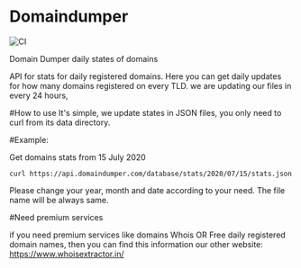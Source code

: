 # Domaindumper

![CI](https://github.com/rundocs/jekyll-rtd-theme/workflows/CI/badge.svg?branch=develop)

Domain Dumper daily states of domains

API for stats for daily registered domains. Here you can get daily updates for how many domains registered on every TLD. we are updating our files in every 24 hours,

#How to use
It's simple, we update states in JSON files, you only need to curl from its data directory.

#Example:

Get domains stats from 15 July 2020

`curl https://api.domaindumper.com/database/stats/2020/07/15/stats.json`

Please change your year, month and date according to your need. The file name will be always same.

#Need premium services

if you need premium services like domains Whois OR Free daily registered domain names, then you can find this information our other website: https://www.whoisextractor.in/
